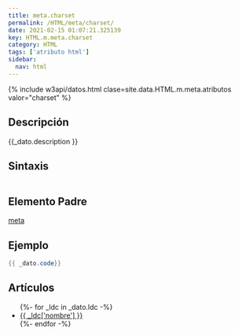 ```yaml
---
title: meta.charset
permalink: /HTML/meta/charset/
date: 2021-02-15 01:07:21.325139
key: HTML.m.meta.charset
category: HTML
tags: ['atributo html']
sidebar: 
  nav: html
---
```


{% include w3api/datos.html clase=site.data.HTML.m.meta.atributos valor="charset" %}

## Descripción
{{_dato.description }}

## Sintaxis
~~~html
~~~

## Elemento Padre
[meta](/HTML/meta/)

## Ejemplo
~~~java
{{ _dato.code}}
~~~

## Artículos
<ul>
{%- for _ldc in _dato.ldc -%}
   <li>
       <a href="{{_ldc['url'] }}">{{ _ldc['nombre'] }}</a>
   </li>
{%- endfor -%}
</ul>
